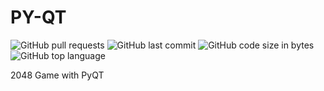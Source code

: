 # PY-QT

![GitHub pull requests](https://img.shields.io/github/issues-pr/duxevy/2048_pyQt?style=flat-square)
![GitHub last commit](https://img.shields.io/github/last-commit/duxevy/2048_pyQt?style=flat-square)
![GitHub code size in bytes](https://img.shields.io/github/languages/code-size/duxevy/2048_pyQt?style=flat-square)
![GitHub top language](https://img.shields.io/github/languages/top/duxevy/2048_pyQt)

2048 Game with PyQT
